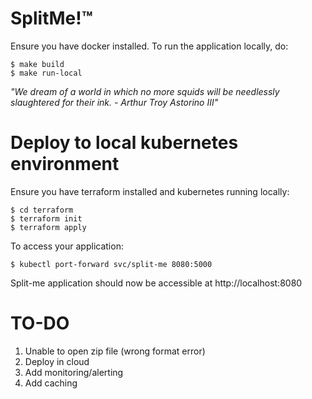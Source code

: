 # SplitMe!™

Ensure you have docker installed. To run the application locally, do:

```
$ make build
$ make run-local
````

_"We dream of a world in which no more squids will be needlessly slaughtered for their ink. - Arthur Troy Astorino III"_

# Deploy to local kubernetes environment

Ensure you have terraform installed and kubernetes running locally:

```
$ cd terraform
$ terraform init
$ terraform apply
```

To access your application:

```
$ kubectl port-forward svc/split-me 8080:5000
```

Split-me application should now be accessible at http://localhost:8080

# TO-DO

1. Unable to open zip file (wrong format error)
2. Deploy in cloud
3. Add monitoring/alerting
4. Add caching